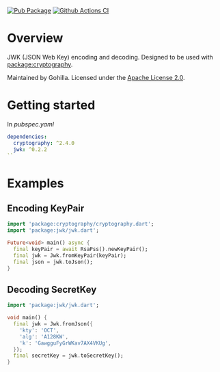 [![Pub Package](https://img.shields.io/pub/v/jwk.svg)](https://pub.dev/packages/jwk)
[![Github Actions CI](https://github.com/dint-dev/cryptography/workflows/Dart%20CI/badge.svg)](https://github.com/dint-dev/cryptography/actions?query=workflow%3A%22Dart+CI%22)

# Overview
JWK (JSON Web Key) encoding and decoding. Designed to be used with
[package:cryptography](https://pub.dev/packages/cryptography).

Maintained by Gohilla. Licensed under the [Apache License 2.0](LICENSE).

# Getting started
In _pubspec.yaml_
```yaml
dependencies:
  cryptography: ^2.4.0
  jwk: ^0.2.2
``
```

# Examples
## Encoding KeyPair
```dart
import 'package:cryptography/cryptography.dart';
import 'package:jwk/jwk.dart';

Future<void> main() async {
  final keyPair = await RsaPss().newKeyPair();
  final jwk = Jwk.fromKeyPair(keyPair);
  final json = jwk.toJson();
}
```

## Decoding SecretKey
```dart
import 'package:jwk/jwk.dart';

void main() {
  final jwk = Jwk.fromJson({
    'kty': 'OCT',
    'alg': 'A128KW',
    'k': 'GawgguFyGrWKav7AX4VKUg',
  });
  final secretKey = jwk.toSecretKey();
}
```
